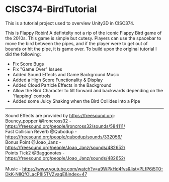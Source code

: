 # CISC374-BirdTutorial
This is a tutorial project used to overview Unity3D in CISC374.

This is Flappy Robin! A defintelty not a rip of the iconic Flappy Bird game of the 2010s. This game is simple but cutesy. Players can use the spacebar to move the bird between the pipes, and if the player were to get out of bounds or hit the pipe, it is game over. To build upon the original tutorial I did the following:
- Fix Score Bugs
- Fix "Game Over" Issues
- Added Sound Effects and Game Background Music
- Added a High Score Functionality & Display
- Added Cloud Particle Effects in the Background
- Allow the Bird Character to tilt forward and backwards depending on the 'flapping' controls
- Added some Juicy Shaking when the Bird Collides into a Pipe

-----------------------------------------------------
Sound Effects are provided by https://freesound.org: <br />
Bouncy_popper @Ironcross32 - https://freesound.org/people/ironcross32/sounds/584111/ <br />
Fast Collision Reverb @Qubodup - https://freesound.org/people/qubodup/sounds/332056/ <br />
Bonus Point @Joao_Janz - https://freesound.org/people/Joao_Janz/sounds/482652/ <br />
Points Tick2 @Baggonotes - https://freesound.org/people/Joao_Janz/sounds/482652/ <br />
<br />
Music - https://www.youtube.com/watch?v=a9WPkHd4fvs&list=PLfP6i5T0-DkK-NIlQfOLacP8i5TVZvaqE&index=47



